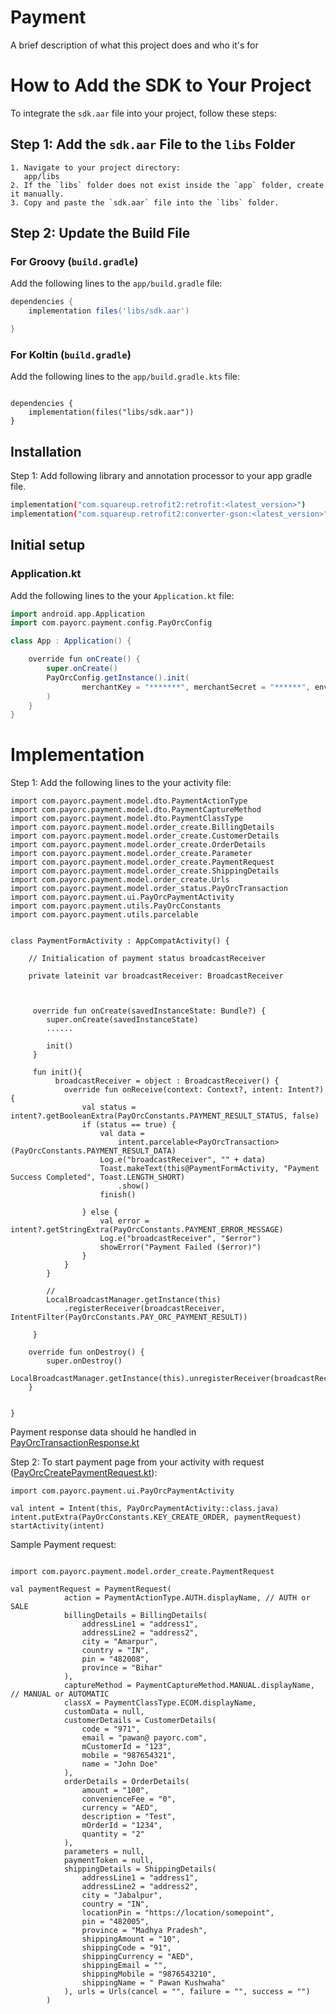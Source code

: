 
# Payment

A brief description of what this project does and who it's for


# How to Add the SDK to Your Project

To integrate the `sdk.aar` file into your project, follow these steps:

## Step 1: Add the `sdk.aar` File to the `libs` Folder

    1. Navigate to your project directory:   
       app/libs
    2. If the `libs` folder does not exist inside the `app` folder, create it manually.
    3. Copy and paste the `sdk.aar` file into the `libs` folder.

## Step 2: Update the Build File

### For Groovy (`build.gradle`)
Add the following lines to the `app/build.gradle` file:

```groovy
dependencies {
    implementation files('libs/sdk.aar')

}

```


### For Koltin (`build.gradle`)
Add the following lines to the `app/build.gradle.kts` file:

```Koltin

dependencies {
    implementation(files("libs/sdk.aar"))
}

```
## Installation

Step 1: Add following library and annotation processor to your app gradle file.

```bash
implementation("com.squareup.retrofit2:retrofit:<latest_version>")
implementation("com.squareup.retrofit2:converter-gson:<latest_version>")
```


## Initial setup
### Application.kt
Add the following lines to the your `Application.kt` file:
```groovy
import android.app.Application
import com.payorc.payment.config.PayOrcConfig

class App : Application() {

    override fun onCreate() {
        super.onCreate()
        PayOrcConfig.getInstance().init(
                merchantKey = "*******", merchantSecret = "******", env = "live"
        )
    }
}
```


# Implementation
Step 1: Add the following lines to the your activity file:

```
import com.payorc.payment.model.dto.PaymentActionType
import com.payorc.payment.model.dto.PaymentCaptureMethod
import com.payorc.payment.model.dto.PaymentClassType
import com.payorc.payment.model.order_create.BillingDetails
import com.payorc.payment.model.order_create.CustomerDetails
import com.payorc.payment.model.order_create.OrderDetails
import com.payorc.payment.model.order_create.Parameter
import com.payorc.payment.model.order_create.PaymentRequest
import com.payorc.payment.model.order_create.ShippingDetails
import com.payorc.payment.model.order_create.Urls
import com.payorc.payment.model.order_status.PayOrcTransaction
import com.payorc.payment.ui.PayOrcPaymentActivity
import com.payorc.payment.utils.PayOrcConstants
import com.payorc.payment.utils.parcelable


class PaymentFormActivity : AppCompatActivity() {

    // Initialication of payment status broadcastReceiver

    private lateinit var broadcastReceiver: BroadcastReceiver



     override fun onCreate(savedInstanceState: Bundle?) {
        super.onCreate(savedInstanceState)
        ......

        init()
     }

     fun init(){
          broadcastReceiver = object : BroadcastReceiver() {
            override fun onReceive(context: Context?, intent: Intent?) {
                val status = intent?.getBooleanExtra(PayOrcConstants.PAYMENT_RESULT_STATUS, false)
                if (status == true) {
                    val data =
                        intent.parcelable<PayOrcTransaction>(PayOrcConstants.PAYMENT_RESULT_DATA)
                    Log.e("broadcastReceiver", "" + data)
                    Toast.makeText(this@PaymentFormActivity, "Payment Success Completed", Toast.LENGTH_SHORT)
                        .show()
                    finish()

                } else {
                    val error = intent?.getStringExtra(PayOrcConstants.PAYMENT_ERROR_MESSAGE)
                    Log.e("broadcastReceiver", "$error")
                    showError("Payment Failed ($error)")
                }
            }
        }

        // 
        LocalBroadcastManager.getInstance(this)
            .registerReceiver(broadcastReceiver, IntentFilter(PayOrcConstants.PAY_ORC_PAYMENT_RESULT))

     }

    override fun onDestroy() {
        super.onDestroy()
        LocalBroadcastManager.getInstance(this).unregisterReceiver(broadcastReceiver)
    }


}

```
Payment response data should he handled in [PayOrcTransactionResponse.kt](./payorcpayment/src/main/java/com/payorc/payment/model/order_status/PayOrcTransactionResponse.kt)


Step 2: To start payment page from your activity with request ([PayOrcCreatePaymentRequest.kt](./payorcpayment/src/main/java/com/payorc/payment/model/order_create/PayOrcCreatePaymentRequest.kt)):

```
import com.payorc.payment.ui.PayOrcPaymentActivity

val intent = Intent(this, PayOrcPaymentActivity::class.java)
intent.putExtra(PayOrcConstants.KEY_CREATE_ORDER, paymentRequest)
startActivity(intent)

```

Sample Payment request:
```

import com.payorc.payment.model.order_create.PaymentRequest

val paymentRequest = PaymentRequest(
            action = PaymentActionType.AUTH.displayName, // AUTH or SALE
            billingDetails = BillingDetails(
                addressLine1 = "address1",
                addressLine2 = "address2",
                city = "Amarpur",
                country = "IN",
                pin = "482008",
                province = "Bihar"
            ),
            captureMethod = PaymentCaptureMethod.MANUAL.displayName, // MANUAL or AUTOMATIC
            classX = PaymentClassType.ECOM.displayName,
            customData = null,
            customerDetails = CustomerDetails(
                code = "971",
                email = "pawan@ payorc.com",
                mCustomerId = "123",
                mobile = "987654321",
                name = "John Doe"
            ),
            orderDetails = OrderDetails(
                amount = "100",
                convenienceFee = "0",
                currency = "AED",
                description = "Test",
                mOrderId = "1234",
                quantity = "2"
            ),
            parameters = null,
            paymentToken = null,
            shippingDetails = ShippingDetails(
                addressLine1 = "address1",
                addressLine2 = "address2",
                city = "Jabalpur",
                country = "IN",
                locationPin = "https://location/somepoint",
                pin = "482005",
                province = "Madhya Pradesh",
                shippingAmount = "10",
                shippingCode = "91",
                shippingCurrency = "AED",
                shippingEmail = "",
                shippingMobile = "9876543210",
                shippingName = " Pawan Kushwaha"
            ), urls = Urls(cancel = "", failure = "", success = "")
        )

```


